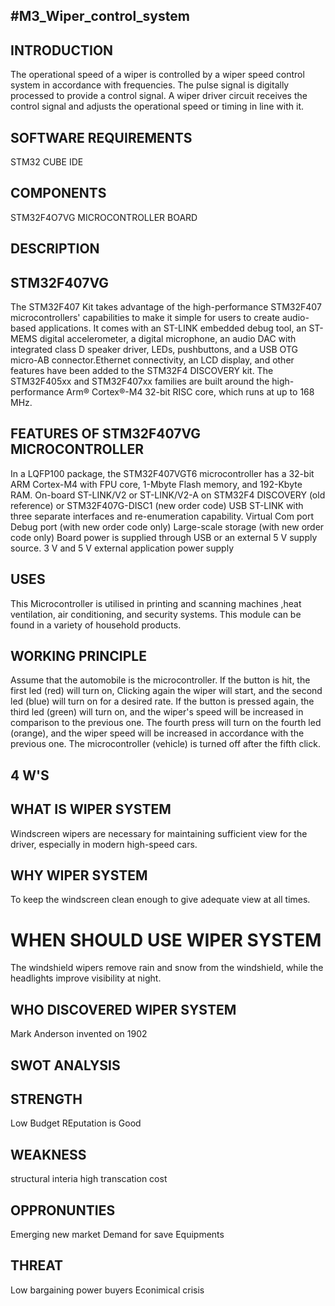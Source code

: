 ## #M3_Wiper_control_system

## INTRODUCTION
The operational speed of a wiper is controlled by a wiper speed control system in accordance with frequencies. The pulse signal is digitally processed to provide a control signal. A wiper driver circuit receives the control signal and adjusts the operational speed or timing in line with it.

## SOFTWARE REQUIREMENTS
STM32 CUBE IDE

## COMPONENTS
STM32F4O7VG MICROCONTROLLER BOARD

## DESCRIPTION
## STM32F407VG
The STM32F407 Kit takes advantage of the high-performance STM32F407 microcontrollers' capabilities to make it simple for users to create audio-based applications. It comes with an ST-LINK embedded debug tool, an ST-MEMS digital accelerometer, a digital microphone, an audio DAC with integrated class D speaker driver, LEDs, pushbuttons, and a USB OTG micro-AB connector.Ethernet connectivity, an LCD display, and other features have been added to the STM32F4 DISCOVERY kit. The STM32F405xx and STM32F407xx families are built around the high-performance Arm® Cortex®-M4 32-bit RISC core, which runs at up to 168 MHz.

## FEATURES OF STM32F407VG MICROCONTROLLER
In a LQFP100 package, the STM32F407VGT6 microcontroller has a 32-bit ARM Cortex-M4 with FPU core, 1-Mbyte Flash memory, and 192-Kbyte RAM.
On-board ST-LINK/V2 or ST-LINK/V2-A on STM32F4 DISCOVERY (old reference) or STM32F407G-DISC1 (new order code)
USB ST-LINK with three separate interfaces and re-enumeration capability.
Virtual Com port Debug port (with new order code only)
Large-scale storage (with new order code only)
Board power is supplied through USB or an external 5 V supply source.
3 V and 5 V external application power supply
## USES
This Microcontroller is utilised in printing and scanning machines ,heat ventilation, air conditioning, and security systems.
This module can be found in a variety of household products.
## WORKING PRINCIPLE
Assume that the automobile is the microcontroller. If the button is hit, the first led (red) will turn on, Clicking again  the wiper will start, and the second led (blue) will turn on for a desired rate. If the button is pressed again, the third led (green) will turn on, and the wiper's speed will be increased in comparison to the previous one. The fourth press will turn on the fourth led (orange), and the wiper speed will be increased in accordance with the previous one. The microcontroller (vehicle) is turned off after the fifth click.

## 4 W'S
## WHAT IS WIPER SYSTEM
Windscreen wipers are necessary for maintaining sufficient view for the driver, especially in modern high-speed cars.

## WHY WIPER SYSTEM
To keep the windscreen clean enough to give adequate view at all times.

#  WHEN SHOULD USE WIPER SYSTEM
The windshield wipers remove rain and snow from the windshield, while the headlights improve visibility at night.

## WHO DISCOVERED WIPER SYSTEM
Mark Anderson invented on 1902

## SWOT ANALYSIS
## STRENGTH
Low Budget
REputation is Good
## WEAKNESS
structural interia
high transcation cost
## OPPRONUNTIES
Emerging new market
Demand for save Equipments
## THREAT
Low bargaining power buyers
Econimical crisis

